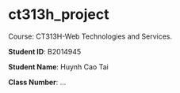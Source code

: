 # ct313h_project

Course: CT313H-Web Technologies and Services.

**Student ID**: B2014945

**Student Name**: Huynh Cao Tai

**Class Number**: ...

